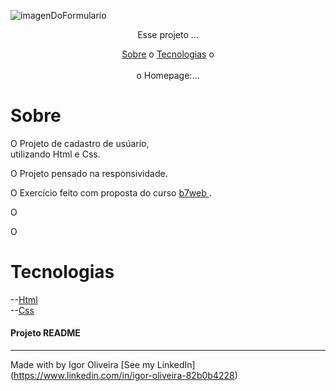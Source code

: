 ![imagenDoFormulario](https://user-images.githubusercontent.com/93622964/178147545-470a7d19-5c8f-416f-9ca1-ef583c595401.png)

<p align="center">Esse projeto ...</p>
<p align="center">
<a href="#sobre">Sobre</a> o
<a href="#sobre">Tecnologias</a> o
<br><br>
o Homepage:<a href:>...</a>

# Sobre
<p>O Projeto de cadastro de usúario,<br>utilizando Html e Css.</p>
<p>O Projeto pensado na responsividade.
<p>O Exercício feito com proposta do curso <a href="https://b7web.com.br">b7web
</a>.</p>
<p>O</p>
<p>O</p>

# Tecnologias
--<a href="https://www.learn-html.org">Html</a><br>
--<a href="https://www.css.org">Css</a><br>







<h4> Projeto README </h4>

----
Made with by Igor Oliveira [See my LinkedIn](<a href="https://www.linkedin.com/in/igor-oliveira-82b0b4228">https://www.linkedin.com/in/igor-oliveira-82b0b4228</a>)
